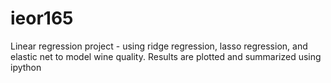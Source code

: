# ieor165
Linear regression project - using ridge regression, lasso regression, and elastic net to model wine quality. Results are plotted and summarized using ipython
